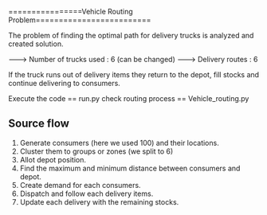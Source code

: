 ================Vehicle Routing Problem=========================

The problem of finding the optimal path for delivery trucks is 
analyzed and created solution. 

---> Number of trucks used : 6 (can be changed)
---> Delivery routes : 6 

If the truck runs out of delivery items they return to the depot, 
fill stocks and continue delivering to consumers.

Execute the code == run.py
check routing process == Vehicle_routing.py

Source flow
-----------
1. Generate consumers (here we used 100) and their locations.
2. Cluster them to groups or zones (we split to 6)
3. Allot depot position.
4. Find the maximum and minimum distance between consumers and depot.
5. Create demand for each consumers.
6. Dispatch and follow each delivery items.
7. Update each delivery with the remaining stocks.


